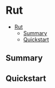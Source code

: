 # Rut

- [Rut](#rut)
  - [Summary](#summary)
  - [Quickstart](#quickstart)

## Summary

## Quickstart